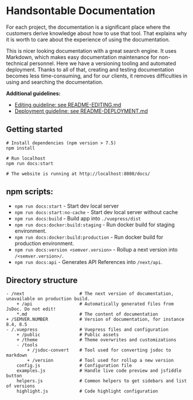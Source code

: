 # Handsontable Documentation

For each project, the documentation is a significant place where the customers derive knowledge about how to use that tool. 
That explains why it is worth to care about the experience of using the documentation.

This is nicer looking documentation with a great search engine. 
It uses Markdown, which makes easy documentation maintenance for non-technical personnel.
Here we have a versioning tooling and automated deployment. 
Thanks to all of that, creating and testing documentation becomes less time-consuming, and for our clients, it removes difficulties in using and searching the documentation.

**Additional guidelines:**

* [Editing guideline: see README-EDITING.md](./README-EDITING.md) 
* [Deployment guideline: see README-DEPLOYMENT.md](./README-DEPLOYMENT.md)

## Getting started

```shell script
# Install dependencies (npm version > 7.5)
npm install

# Run localhost
npm run docs:start 

# The website is running at http://localhost:8080/docs/
```

## npm scripts:

* `npm run docs:start` - Start dev local server
* `npm run docs:start:no-cache` - Start dev local server without cache
* `npm run docs:build` - Build app into `./vuepress/dist`
* `npm run docs:docker:build:staging` - Run docker build for staging environment.
* `npm run docs:docker:build:production` - Run docker build for production environment.
* `npm run docs:version <semver.version>` - Rollup a next version into `/<semver.version>/`.
* `npm run docs:api` - Generates API References into `/next/api`.

## Directory structure

```
- /next                     # The next version of documentation, unavailable on production build.
    + /api                  # Automatically generated files from JsDoc. Do not edit!
    *.md                    # The content of documentation
+ /SEMVER.NUMBER            # Version of documentation, for instance 8.4, 8.5
- /.vuepress                # Vuepress files and configuration
    + /public               # Public assets
    + /theme                # Theme overwrites and customizations
    - /tools            
        + /jsdoc-convert    # Tool used for converting jsdoc to markdown
        + /version          # Tool used for rollup a new version
    config.js               # Configuration file
    examples.js             # Handle live code preview and jsfiddle button
    helpers.js              # Common helpers to get sidebars and list of versions
    highlight.js            # Code highlight configuration
```

